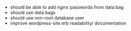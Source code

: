 
* should be able to add nginx passwords from data bag
* should use data bags
* should use non-root database user
* improve wordpress-site.erb readability/ documentation
